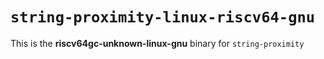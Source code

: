 # `string-proximity-linux-riscv64-gnu`

This is the **riscv64gc-unknown-linux-gnu** binary for `string-proximity`
